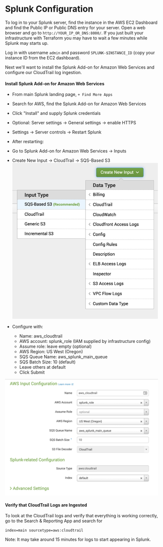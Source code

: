 # Splunk Configuration
To log in to your Splunk server, find the instance in the AWS EC2 Dashboard and find the Public IP or Public DNS entry for your server. Open a web browser and go to `http://YOUR_IP_OR_DNS:8000/`. If
you just built your infrastructure with Terraform you may have to wait a few minutes while Splunk may starts up.

Log in with username `admin` and password `SPLUNK-$INSTANCE_ID` (copy your instance ID from the EC2 dashboard).

Next we'll want to install the Splunk Add-on for Amazon Web Services and configure our CloudTrail log ingestion.

#### Install Splunk Add-on for Amazon Web Services

 - From main Splunk landing page, `+ Find More Apps`
 - Search for AWS, find the Splunk Add-on for Amazon Web Services
 - Click "Install" and supply Splunk credentials
 - Optional: Server settings -> General settings -> enable HTTPS
 - Settings -> Server controls -> Restart Splunk

 - After restarting:
 - Go to Splunk Add-on for Amazon Web Services -> Inputs
 - Create New Input -> CloudTrail -> SQS-Based S3
![NewInput](images/cloudtrail_input_setup.png?raw=true "NewInput")

 - Configure with:
    - Name: aws_cloudtrail
    - AWS account: splunk_role (IAM supplied by infrastructure config)
    - Assume role: leave empty (optional)
    - AWS Region: US West (Oregon)
    - SQS Queue Name: aws_splunk_main_queue
    - SQS Batch Size: 10 (default)
    - Leave others at default
    - Click Submit

![CloudTrailConf](images/cloudtrail_configuration.png?raw=true "CloudTrailConf")

#### Verify that CloudTrail Logs are Ingested
To look at the CloudTrail logs and verify that everything is working correctly, go to the Search & Reporting App and search for
```
index=main sourcetype=aws:cloudtrail
```

Note: It may take around 15 minutes for logs to start appearing in Splunk.
